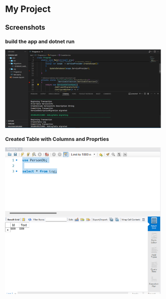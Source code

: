 # My Project

## Screenshots

### build the app and dotnet run
![Screenshot 2024-05-25 174914](Screenshot%202024-05-25%20174914.png)


### Created Table with Columns and Proprties
![Screenshot 2024-05-25 174930](Screenshot%202024-05-25%20174930.png)
